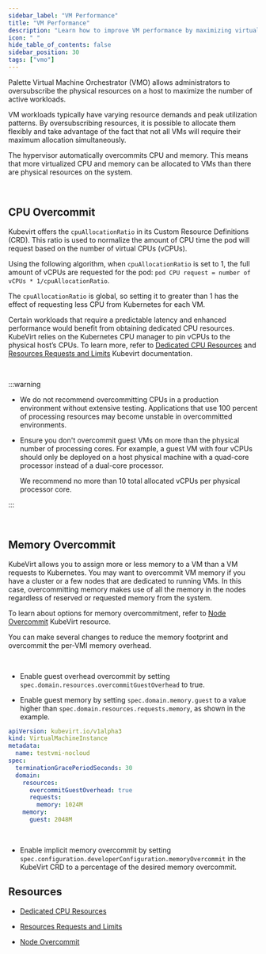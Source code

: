 ```yaml
---
sidebar_label: "VM Performance"
title: "VM Performance"
description: "Learn how to improve VM performance by maximizing virtual machine CPU and memory using Palette."
icon: " "
hide_table_of_contents: false
sidebar_position: 30
tags: ["vmo"]
---
```


Palette Virtual Machine Orchestrator (VMO) allows administrators to oversubscribe the physical resources on a host to
maximize the number of active workloads.

VM workloads typically have varying resource demands and peak utilization patterns. By oversubscribing resources, it is
possible to allocate them flexibly and take advantage of the fact that not all VMs will require their maximum allocation
simultaneously.

The hypervisor automatically overcommits CPU and memory. This means that more virtualized CPU and memory can be
allocated to VMs than there are physical resources on the system.

<br />

## CPU Overcommit

Kubevirt offers the `cpuAllocationRatio` in its Custom Resource Definitions (CRD). This ratio is used to normalize the
amount of CPU time the pod will request based on the number of virtual CPUs (vCPUs).

Using the following algorithm, when `cpuAllocationRatio` is set to 1, the full amount of vCPUs are requested for the
pod: `pod CPU request = number of vCPUs * 1/cpuAllocationRatio`.

The `cpuAllocationRatio` is global, so setting it to greater than 1 has the effect of requesting less CPU from
Kubernetes for each VM.

Certain workloads that require a predictable latency and enhanced performance would benefit from obtaining dedicated CPU
resources. KubeVirt relies on the Kubernetes CPU manager to pin vCPUs to the physical host’s CPUs. To learn more, refer
to [Dedicated CPU Resources](https://kubevirt.io/user-guide/virtual_machines/dedicated_cpu_resources/) and
[Resources Requests and Limits](https://kubevirt.io/user-guide/virtual_machines/virtual_hardware/#resources-requests-and-limits)
Kubevirt documentation.

<br />

:::warning

- We do not recommend overcommitting CPUs in a production environment without extensive testing. Applications that use
  100 percent of processing resources may become unstable in overcommitted environments.

- Ensure you don't overcommit guest VMs on more than the physical number of processing cores. For example, a guest VM
  with four vCPUs should only be deployed on a host physical machine with a quad-core processor instead of a dual-core
  processor.

  We recommend no more than 10 total allocated vCPUs per physical processor core.

:::

<br />

## Memory Overcommit

KubeVirt allows you to assign more or less memory to a VM than a VM requests to Kubernetes. You may want to overcommit
VM memory if you have a cluster or a few nodes that are dedicated to running VMs. In this case, overcommitting memory
makes use of all the memory in the nodes regardless of reserved or requested memory from the system.

To learn about options for memory overcommitment, refer to
[Node Overcommit](https://kubevirt.io/user-guide/operations/node_overcommit/) KubeVirt resource.

You can make several changes to reduce the memory footprint and overcommit the per-VMI memory overhead.

<br />

- Enable guest overhead overcommit by setting `spec.domain.resources.overcommitGuestOverhead` to true.

- Enable guest memory by setting `spec.domain.memory.guest` to a value higher than
  `spec.domain.resources.requests.memory`, as shown in the example.

```yaml
apiVersion: kubevirt.io/v1alpha3
kind: VirtualMachineInstance
metadata:
  name: testvmi-nocloud
spec:
  terminationGracePeriodSeconds: 30
  domain:
    resources:
      overcommitGuestOverhead: true
      requests:
        memory: 1024M
    memory:
      guest: 2048M
```

<br />

- Enable implicit memory overcommit by setting `spec.configuration.developerConfiguration.memoryOvercommit` in the
  KubeVirt CRD to a percentage of the desired memory overcommit.

## Resources

- [Dedicated CPU Resources](https://kubevirt.io/user-guide/virtual_machines/dedicated_cpu_resources/)

- [Resources Requests and Limits](https://kubevirt.io/user-guide/virtual_machines/virtual_hardware/#resources-requests-and-limits)

- [Node Overcommit](https://kubevirt.io/user-guide/operations/node_overcommit/)
